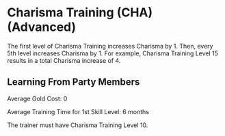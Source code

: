 # Charisma Training (CHA) (Advanced)

The first level of Charisma Training increases Charisma by 1. Then, every 5th level increases Charisma by 1. For example, Charisma Training Level 15 results in a total Charisma increase of 4.

## Learning From Party Members

Average Gold Cost: 0

Average Training Time for 1st Skill Level: 6 months

The trainer must have Charisma Training Level 10.
